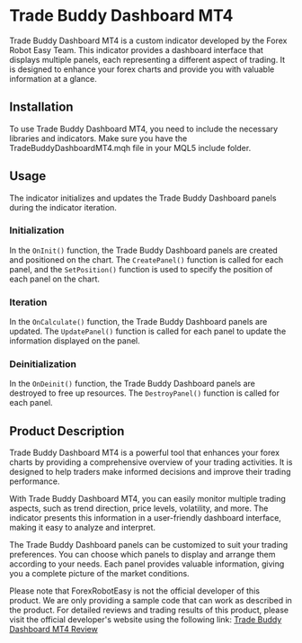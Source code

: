 # Trade Buddy Dashboard MT4

Trade Buddy Dashboard MT4 is a custom indicator developed by the Forex Robot Easy Team. This indicator provides a dashboard interface that displays multiple panels, each representing a different aspect of trading. It is designed to enhance your forex charts and provide you with valuable information at a glance.

## Installation
To use Trade Buddy Dashboard MT4, you need to include the necessary libraries and indicators. Make sure you have the TradeBuddyDashboardMT4.mqh file in your MQL5 include folder.

## Usage
The indicator initializes and updates the Trade Buddy Dashboard panels during the indicator iteration.

### Initialization
In the `OnInit()` function, the Trade Buddy Dashboard panels are created and positioned on the chart. The `CreatePanel()` function is called for each panel, and the `SetPosition()` function is used to specify the position of each panel on the chart.

### Iteration
In the `OnCalculate()` function, the Trade Buddy Dashboard panels are updated. The `UpdatePanel()` function is called for each panel to update the information displayed on the panel.

### Deinitialization
In the `OnDeinit()` function, the Trade Buddy Dashboard panels are destroyed to free up resources. The `DestroyPanel()` function is called for each panel.

## Product Description
Trade Buddy Dashboard MT4 is a powerful tool that enhances your forex charts by providing a comprehensive overview of your trading activities. It is designed to help traders make informed decisions and improve their trading performance.

With Trade Buddy Dashboard MT4, you can easily monitor multiple trading aspects, such as trend direction, price levels, volatility, and more. The indicator presents this information in a user-friendly dashboard interface, making it easy to analyze and interpret.

The Trade Buddy Dashboard panels can be customized to suit your trading preferences. You can choose which panels to display and arrange them according to your needs. Each panel provides valuable information, giving you a complete picture of the market conditions.

Please note that ForexRobotEasy is not the official developer of this product. We are only providing a sample code that can work as described in the product. For detailed reviews and trading results of this product, please visit the official developer's website using the following link: [Trade Buddy Dashboard MT4 Review](https://forexroboteasy.com/forex-robot-review/trade-buddy-dashboard-mt4-review-enhance-your-forex-charts/)
